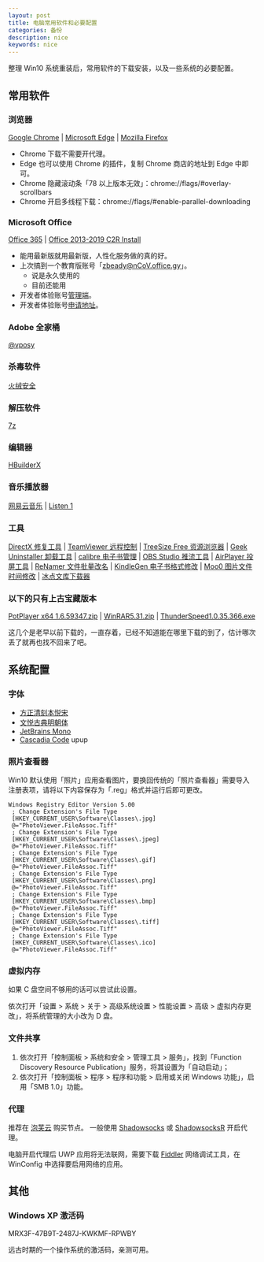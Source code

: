 ```yaml
---
layout: post
title: 电脑常用软件和必要配置
categories: 备份
description: nice
keywords: nice
---
```


整理 Win10 系统重装后，常用软件的下载安装，以及一些系统的必要配置。

## 常用软件

### 浏览器

[Google Chrome](https://www.google.cn/intl/zh-CN/chrome/) | 
[Microsoft Edge](https://www.microsoft.com/zh-CN/edge/) | 
[Mozilla Firefox](https://www.mozilla.org/zh-CN/firefox/new/)

- Chrome 下载不需要开代理。
- Edge 也可以使用 Chrome 的插件，复制 Chrome 商店的地址到 Edge 中即可。
- Chrome 隐藏滚动条「78 以上版本无效」：chrome://flags/#overlay-scrollbars
- Chrome 开启多线程下载：chrome://flags/#enable-parallel-downloading

### Microsoft Office

[Office 365](https://www.office.com/) | 
[Office 2013-2019 C2R Install](http://forum.ru-board.com/topic.cgi?forum=2&topic=5693)

- 能用最新版就用最新版，人性化服务做的真的好。
- 上次搞到一个教育版账号「zbeady@nCoV.office.gy」。
    - 说是永久使用的
    - 目前还能用
- 开发者体验账号[管理端](https://portal.office.com/)。
- 开发者体验账号[申请地址](https://developer.microsoft.com/en-us/microsoft-365/profile)。

### Adobe 全家桶

[@vposy](https://www.weibo.com/vposy/)

### 杀毒软件

[火绒安全](https://www.huorong.cn/)

### 解压软件

[7z](https://www.7-zip.org/)

### 编辑器

[HBuilderX](https://www.dcloud.io/hbuilderx.html)

### 音乐播放器

[网易云音乐](https://music.163.com/) | 
[Listen 1](https://listen1.github.io/listen1/)

### 工具

[DirectX 修复工具](https://blog.csdn.net/vbcom/article/details/7245186/) | 
[TeamViewer 远程控制](https://www.teamviewer.cn/cn/) | 
[TreeSize Free 资源浏览器](https://www.jam-software.com/treesize_free/) | 
[Geek Uninstaller 卸载工具](https://geekuninstaller.com/download/) | 
[calibre 电子书管理](https://calibre-ebook.com/download/) | 
[OBS Studio 推流工具](https://obsproject.com/) | 
[AirPlayer 投屏工具](https://pro.itools.cn/airplayer/) | 
[ReNamer 文件批量改名](https://www.den4b.com/products/renamer) | 
[KindleGen 电子书格式修改](https://www.amazon.com/gp/feature.html?ie=UTF8&docId=1000765211) | 
[Moo0 图片文件时间修改](https://zhs.moo0.com/software/TimeStamp/) | 
[冰点文库下载器](http://www.bingdian001.com/)

### 以下的只有上古宝藏版本

[PotPlayer x64 1.6.59347.zip]() | 
[WinRAR5.31.zip]() | 
[ThunderSpeed1.0.35.366.exe]()

这几个是老早以前下载的，一直存着，已经不知道能在哪里下载的到了，估计哪次丢了就再也找不回来了吧。

## 系统配置

### 字体

- [方正清刻本悦宋](https://www.foundertype.com/index.php/FontInfo/index/id/199.html/)
- [文悦古典明朝体](https://wytype.com/typeface/WenYue-GuDianMingChaoTi)
- [JetBrains Mono](https://www.jetbrains.com/zh-cn/lp/mono/)
- [Cascadia Code](https://github.com/microsoft/cascadia-code/releases/) upup

### 照片查看器

Win10 默认使用「照片」应用查看图片，要换回传统的「照片查看器」需要导入注册表项，请将以下内容保存为「.reg」格式并运行后即可更改。

```
Windows Registry Editor Version 5.00
 ; Change Extension's File Type
 [HKEY_CURRENT_USER\Software\Classes\.jpg]
 @="PhotoViewer.FileAssoc.Tiff"
 ; Change Extension's File Type
 [HKEY_CURRENT_USER\Software\Classes\.jpeg]
 @="PhotoViewer.FileAssoc.Tiff"
 ; Change Extension's File Type
 [HKEY_CURRENT_USER\Software\Classes\.gif]
 @="PhotoViewer.FileAssoc.Tiff"
 ; Change Extension's File Type
 [HKEY_CURRENT_USER\Software\Classes\.png]
 @="PhotoViewer.FileAssoc.Tiff"
 ; Change Extension's File Type
 [HKEY_CURRENT_USER\Software\Classes\.bmp]
 @="PhotoViewer.FileAssoc.Tiff"
 ; Change Extension's File Type
 [HKEY_CURRENT_USER\Software\Classes\.tiff]
 @="PhotoViewer.FileAssoc.Tiff"
 ; Change Extension's File Type
 [HKEY_CURRENT_USER\Software\Classes\.ico]
 @="PhotoViewer.FileAssoc.Tiff"
```

### 虚拟内存

如果 C 盘空间不够用的话可以尝试此设置。

依次打开「设置 > 系统 > 关于 > 高级系统设置 > 性能设置 > 高级 > 虚拟内存更改」，将系统管理的大小改为 D 盘。

### 文件共享

1. 依次打开「控制面板 > 系统和安全 > 管理工具 > 服务」，找到「Function Discovery Resource Publication」服务，将其设置为「自动启动」；
2. 依次打开「控制面板 > 程序 > 程序和功能 > 启用或关闭 Windows 功能」，启用「SMB 1.0」功能。

### 代理

推荐在 [泡芙云](https://paofu.cloud/auth/register?code=Zp6w/) 购买节点。
一般使用 [Shadowsocks](https://github.com/shadowsocks/shadowsocks-windows/releases/) 或
[ShadowsocksR](https://github.com/shadowsocksrr/shadowsocksr-csharp/releases/) 开启代理。

电脑开启代理后 UWP 应用将无法联网，需要下载 [Fiddler](https://www.telerik.com/fiddler) 网络调试工具，在 WinConfig 中选择要启用网络的应用。

## 其他

### Windows XP 激活码

MRX3F-47B9T-2487J-KWKMF-RPWBY

远古时期的一个操作系统的激活码，亲测可用。
